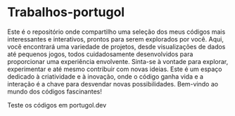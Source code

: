 # Trabalhos-portugol
Este é o repositório onde compartilho uma seleção dos meus códigos mais interessantes e interativos, prontos para serem explorados por você. Aqui, você encontrará uma variedade de projetos, desde visualizações de dados até pequenos jogos, todos cuidadosamente desenvolvidos para proporcionar uma experiência envolvente. Sinta-se à vontade para explorar, experimentar e até mesmo contribuir com novas ideias. Este é um espaço dedicado à criatividade e à inovação, onde o código ganha vida e a interação é a chave para desvendar novas possibilidades. Bem-vindo ao mundo dos códigos fascinantes!


Teste os códigos em portugol.dev
